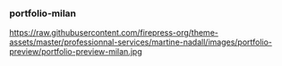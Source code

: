 ### portfolio-milan

https://raw.githubusercontent.com/firepress-org/theme-assets/master/professionnal-services/martine-nadall/images/portfolio-preview/portfolio-preview-milan.jpg

